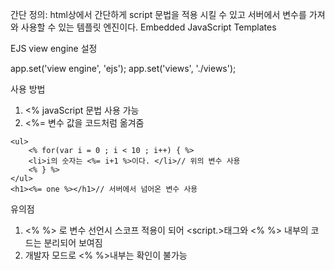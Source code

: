 간단 정의: html상에서 간단하게 script 문법을 적용 시킬 수 있고 서버에서 변수를 가져와 사용할 수 있는 템플릿 엔진이다.
Embedded JavaScript Templates


EJS view engine 설정

app.set('view engine', 'ejs'); 
app.set('views', './views');

사용 방법
1. <% javaScript 문법 사용 가능
2. <%= 변수 값을 코드처럼 옮겨줌
```
<ul>
	<% for(var i = 0 ; i < 10 ; i++) { %>
	<li>i의 숫자는 <%= i+1 %>이다. </li>// 위의 변수 사용
	<% } %>
</ul>
<h1><%= one %></h1>// 서버에서 넘어온 변수 사용
```

유의점

1. <% %> 로 변수 선언시 스코프 적용이 되어 <script.>태그와 <% %> 내부의 코드는 분리되어 보여짐
2. 개발자 모드로 <% %>내부는 확인이 불가능
